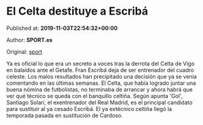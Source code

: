 
# El Celta destituye a Escribá

Published at: **2019-11-03T22:54:32+00:00**

Author: **SPORT.es**

Original: [sport](https://www.sport.es/es/noticias/celta-de-vigo/celta-destituye-escriba-7713339)

Ya es oficial lo que era un secreto a voces tras la derrota del Celta de Vigo en balaídos ante el Getafe. Fran Escribá deja de ser entrenador del cuadro celeste. Los malos resultados han precipitado una decisión que ya se venía comentando en las últimas semanas. El Celta, que había logrado juntar una buena nómina de futbolistas, no terminaba de arrancar y ahora habrá que ver qué técnico se queda con el banquillo celtiña.
Según apunta 'Gol', Santiago Solari, el exentrenador del Real Madrid, es el principal candidato para sustituir al ya cesado Escribá. El ya extécnico celtiña llegó la temporada pasada en sustitución de Cardoso.  
